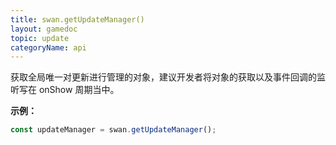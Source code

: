 ```yaml
---
title: swan.getUpdateManager()
layout: gamedoc
topic: update
categoryName: api
---
```


获取全局唯一对更新进行管理的对象，建议开发者将对象的获取以及事件回调的监听写在 onShow 周期当中。

**示例：**

```js
const updateManager = swan.getUpdateManager();
```
